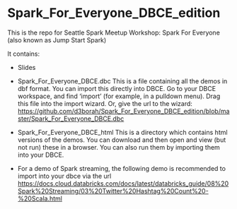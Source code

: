 # Spark_For_Everyone_DBCE_edition
This is the repo for Seattle Spark Meetup Workshop:  Spark For Everyone (also known as Jump Start Spark)


It contains:

* Slides

* Spark_For_Everyone_DBCE.dbc
This is a file containing all the demos in dbf format. You can import this directly into DBCE. Go to your DBCE workspace, and find ‘import’ (for example, in a pulldown menu). Drag this file into the import wizard. 
Or, give the url to the wizard: 
https://github.com/d3borah/Spark_For_Everyone_DBCE_edition/blob/master/Spark_For_Everyone_DBCE.dbc

* Spark_For_Everyone_DBCE_html
This is a directory which contains html versions of the demos. You can download and then open and view (but not run) these in a browser. You can also run them by importing them into your DBCE.

* For a demo of Spark streaming, the following demo is recommended to import into your dbce via the url
https://docs.cloud.databricks.com/docs/latest/databricks_guide/08%20Spark%20Streaming/03%20Twitter%20Hashtag%20Count%20-%20Scala.html
